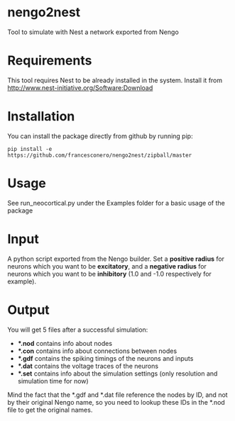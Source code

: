 nengo2nest
==========
Tool to simulate with Nest a network exported from Nengo

Requirements
==========
This tool requires Nest to be already installed in the system. Install it from http://www.nest-initiative.org/Software:Download

Installation
==========
You can install the package directly from github by running pip:

    pip install -e https://github.com/francesconero/nengo2nest/zipball/master

Usage
==========
See run_neocortical.py under the Examples folder for a basic usage of the package

Input
==========
A python script exported from the Nengo builder. Set a **positive radius** for neurons which you want to be **excitatory**, and a
**negative radius** for neurons which you want to be **inhibitory** (1.0 and -1.0 respectively for example).

Output
==========
You will get 5 files after a successful simulation:

- **\*.nod** contains info about nodes
- **\*.con** contains info about connections between nodes
- **\*.gdf** contains the spiking timings of the neurons and inputs
- **\*.dat** contains the voltage traces of the neurons
- **\*.set** contains info about the simulation settings (only resolution and simulation time for now)

Mind the fact that the *.gdf and *.dat file reference the nodes by ID, and not by their original Nengo name, so you
need to lookup these IDs in the *.nod file to get the original names.
